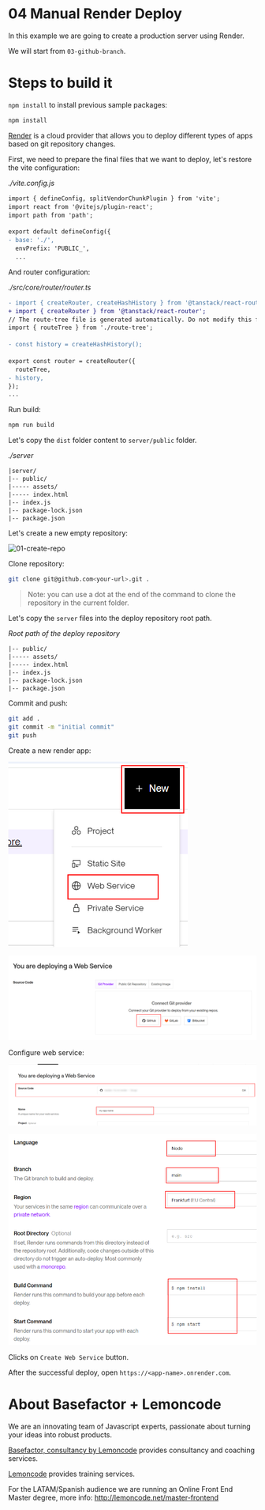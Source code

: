 # 04 Manual Render Deploy

In this example we are going to create a production server using Render.

We will start from `03-github-branch`.

# Steps to build it

`npm install` to install previous sample packages:

```bash
npm install
```

[Render](https://render.com/) is a cloud provider that allows you to deploy different types of apps based on git repository changes.

First, we need to prepare the final files that we want to deploy, let's restore the vite configuration:

_./vite.config.js_

```diff
import { defineConfig, splitVendorChunkPlugin } from 'vite';
import react from '@vitejs/plugin-react';
import path from 'path';

export default defineConfig({
- base: './',
  envPrefix: 'PUBLIC_',
  ...

```

And router configuration:

_./src/core/router/router.ts_

```diff
- import { createRouter, createHashHistory } from '@tanstack/react-router';
+ import { createRouter } from '@tanstack/react-router';
// The route-tree file is generated automatically. Do not modify this file manually.
import { routeTree } from './route-tree';

- const history = createHashHistory();

export const router = createRouter({
  routeTree,
- history,
});
...

```

Run build:

```bash
npm run build

```

Let's copy the `dist` folder content to `server/public` folder.

_./server_

```
|server/
|-- public/
|----- assets/
|----- index.html
|-- index.js
|-- package-lock.json
|-- package.json
```

Let's create a new empty repository:

![01-create-repo](./readme-resources/01-create-repo.png)

Clone repository:

```bash
git clone git@github.com<your-url>.git .

```

> Note: you can use a dot at the end of the command to clone the repository in the current folder.

Let's copy the `server` files into the deploy repository root path.

_Root path of the deploy repository_

```
|-- public/
|----- assets/
|----- index.html
|-- index.js
|-- package-lock.json
|-- package.json

```

Commit and push:

```bash
git add .
git commit -m "initial commit"
git push

```

Create a new render app:

![02-create-render-app](./readme-resources/02-create-render-app.png)

![03-connect-github](./readme-resources/03-connect-github.png)

Configure web service:

![04-configure-web-service](./readme-resources/04-configure-web-service.png)

![05-configure-runtime](./readme-resources/05-configure-runtime.png)

Clicks on `Create Web Service` button.

After the successful deploy, open `https://<app-name>.onrender.com`.

# About Basefactor + Lemoncode

We are an innovating team of Javascript experts, passionate about turning your ideas into robust products.

[Basefactor, consultancy by Lemoncode](http://www.basefactor.com) provides consultancy and coaching services.

[Lemoncode](http://lemoncode.net/services/en/#en-home) provides training services.

For the LATAM/Spanish audience we are running an Online Front End Master degree, more info: http://lemoncode.net/master-frontend
